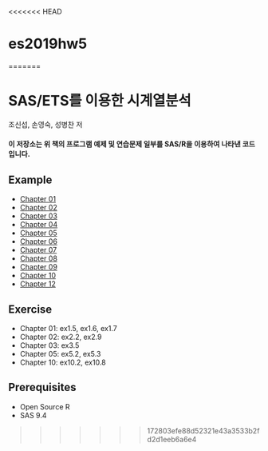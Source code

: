 <<<<<<< HEAD
# es2019hw5
=======
# SAS/ETS를 이용한 시계열분석

조신섭, 손영숙, 성병찬 저

#### 이 저장소는 위 책의 프로그램 예제 및 연습문제 일부를 SAS/R을 이용하여 나타낸 코드입니다.

## Example

- [Chapter 01](https://github.com/Bricoler/time-series-analysis/tree/master/chapter01)
- [Chapter 02](https://github.com/Bricoler/time-series-analysis/tree/master/chapter02)
- [Chapter 03](https://github.com/Bricoler/time-series-analysis/tree/master/chapter03)
- [Chapter 04](https://github.com/Bricoler/time-series-analysis/tree/master/chapter04)
- [Chapter 05](https://github.com/Bricoler/time-series-analysis/tree/master/chapter05)
- [Chapter 06](https://github.com/Bricoler/time-series-analysis/tree/master/chapter06)
- [Chapter 07](https://github.com/Bricoler/time-series-analysis/tree/master/chapter07)
- [Chapter 08](https://github.com/Bricoler/time-series-analysis/tree/master/chapter08)
- [Chapter 09](https://github.com/Bricoler/time-series-analysis/tree/master/chapter09)
- [Chapter 10](https://github.com/Bricoler/time-series-analysis/tree/master/chapter10)
- [Chapter 12](https://github.com/Bricoler/time-series-analysis/tree/master/chapter12)

## Exercise

- Chapter 01: ex1.5, ex1.6, ex1.7
- Chapter 02: ex2.2, ex2.9
- Chapter 03: ex3.5
- Chapter 05: ex5.2, ex5.3
- Chapter 10: ex10.2, ex10.8

## Prerequisites

- Open Source R
- SAS 9.4
 
>>>>>>> 172803efe88d52321e43a3533b2fd2d1eeb6a6e4
